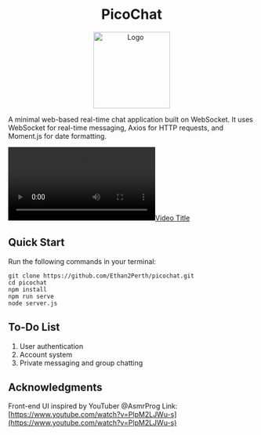 <h1 align="center">PicoChat</h1>
<div align="center">
  <a href="https://github.com/Ethan2Perth/picochat">
    <img src="https://share.cxai.top/-8ipNAKNgaX" alt="Logo" height="156">
  </a>
</div>

A minimal web-based real-time chat application built on WebSocket. It uses WebSocket for real-time messaging, Axios for HTTP requests, and Moment.js for date formatting.

[![Video Title](https://github.com/Ethan2Perth/picochat/blob/main/src/assets/demo.mp4)](https://github.com/Ethan2Perth/picochat/blob/main/src/assets/demo.mp4?autoplay=1)

## Quick Start

Run the following commands in your terminal:

```shell
git clone https://github.com/Ethan2Perth/picochat.git
cd picochat
npm install
npm run serve
node server.js
```

## To-Do List
1. User authentication
2. Account system
3. Private messaging and group chatting

## Acknowledgments
Front-end UI inspired by YouTuber @AsmrProg
Link: [https://www.youtube.com/watch?v=PlpM2LJWu-s](https://www.youtube.com/watch?v=PlpM2LJWu-s)
